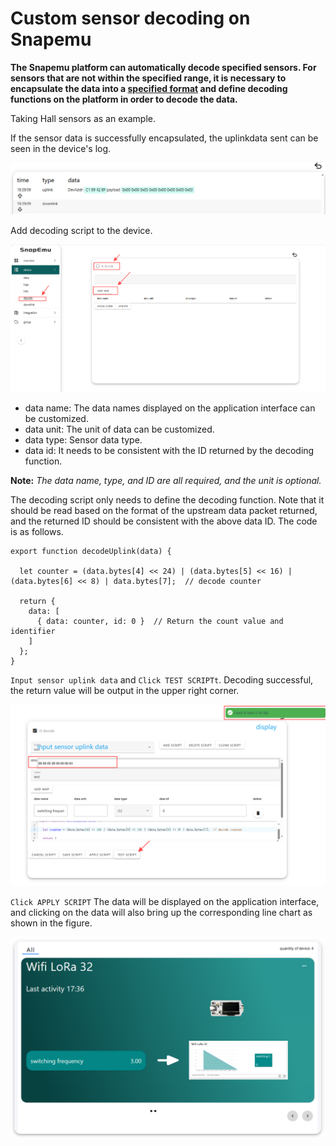 # Custom sensor decoding on Snapemu

**The Snapemu platform can automatically decode specified sensors. For sensors that are not within the specified range, it is necessary to encapsulate the data into a [specified format](https://docs.heltec.cn/general/data_format_document.html) and define decoding functions on the platform in order to decode the data.**

Taking Hall sensors as an example.

If the sensor data is successfully encapsulated, the uplinkdata sent can be seen in the device's log.

![](.\img\define_sensor_decoding_function_on_snapemu\1.png)

Add decoding script to the device.

![](.\img\define_sensor_decoding_function_on_snapemu\2.png)

- data name: The data names displayed on the application interface can be customized.
- data unit: The unit of data can be customized.
- data type: Sensor data type.
- data id: It needs to be consistent with the ID returned by the decoding function.

**Note:** *The data name, type, and ID are all required, and the unit is optional.*

The decoding script only needs to define the decoding function. Note that it should be read based on the format of the upstream data packet returned, and the returned ID should be consistent with the above data ID. The code is as follows.

```
export function decodeUplink(data) {
  
  let counter = (data.bytes[4] << 24) | (data.bytes[5] << 16) | (data.bytes[6] << 8) | data.bytes[7];  // decode counter

  return {
    data: [
      { data: counter, id: 0 }  // Return the count value and identifier
    ]
  };
}
```

`Input sensor uplink data` and `Click TEST SCRIPTt`. Decoding successful, the return value will be output in the upper right corner.

![](.\img\define_sensor_decoding_function_on_snapemu\3.png)

`Click APPLY SCRIPT` The data will be displayed on the application interface, and clicking on the data will also bring up the corresponding line chart as shown in the figure.

![](.\img\define_sensor_decoding_function_on_snapemu\4.png)